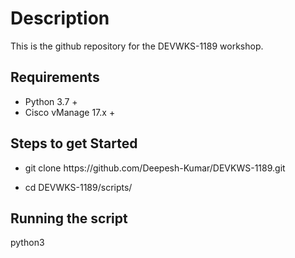 # Description

This is the github repository for the DEVWKS-1189 workshop.

## Requirements

* Python 3.7 +
* Cisco vManage 17.x +



## Steps to get Started 

* git clone ht<span>tps://<span>github.com<span>/Deepesh-Kumar/DEVKWS-1189.git

* cd DEVWKS-1189/scripts/

## Running the script

python3 <script name> vManage ip
